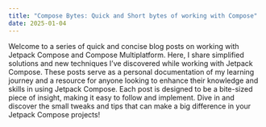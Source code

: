 ```yaml
---
title: "Compose Bytes: Quick and Short bytes of working with Compose"
date: 2025-01-04
---
```


Welcome to a series of quick and concise blog posts on working with Jetpack Compose and Compose Multiplatform. Here, I share simplified solutions and new techniques I’ve discovered while working with Jetpack Compose. These posts serve as a personal documentation of my learning journey and a resource for anyone looking to enhance their knowledge and skills in using Jetpack Compose. Each post is designed to be a bite-sized piece of insight, making it easy to follow and implement. Dive in and discover the small tweaks and tips that can make a big difference in your Jetpack Compose projects!
